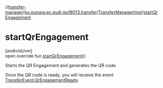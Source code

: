 //[transfer-manager](../../../index.md)/[eu.europa.ec.eudi.iso18013.transfer](../index.md)/[TransferManagerImpl](index.md)/[startQrEngagement](start-qr-engagement.md)

# startQrEngagement

[androidJvm]\
open override fun [startQrEngagement](start-qr-engagement.md)()

Starts the QR Engagement and generates the QR code

Once the QR code is ready, you will receive the
event [TransferEvent.QrEngagementReady](../-transfer-event/-qr-engagement-ready/index.md)
